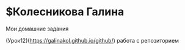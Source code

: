 # $Колесникова Галина   

Мои домашние задания


(Урок12)(https://galinakol.github.io/github/) работа с репозиторием
